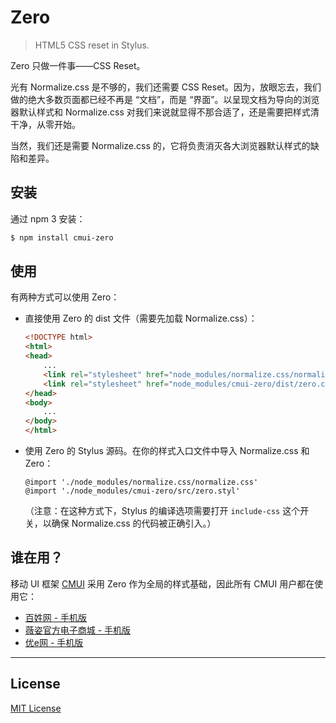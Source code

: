# Zero

> HTML5 CSS reset in Stylus.

Zero 只做一件事——CSS Reset。

光有 Normalize.css 是不够的，我们还需要 CSS Reset。因为，放眼忘去，我们做的绝大多数页面都已经不再是 “文档”，而是 “界面”。以呈现文档为导向的浏览器默认样式和 Normalize.css 对我们来说就显得不那合适了，还是需要把样式清干净，从零开始。

当然，我们还是需要 Normalize.css 的，它将负责消灭各大浏览器默认样式的缺陷和差异。

## 安装

通过 npm 3 安装：

```sh
$ npm install cmui-zero
```

## 使用

有两种方式可以使用 Zero：

* 直接使用 Zero 的 dist 文件（需要先加载 Normalize.css）：

	```html
	<!DOCTYPE html>
	<html>
	<head>
		...
		<link rel="stylesheet" href="node_modules/normalize.css/normalize.css">
		<link rel="stylesheet" href="node_modules/cmui-zero/dist/zero.css">
	</head>
	<body>
		...
	</body>
	</html>
	```

* 使用 Zero 的 Stylus 源码。在你的样式入口文件中导入 Normalize.css 和 Zero：
	
	```stylus
	@import './node_modules/normalize.css/normalize.css'
	@import './node_modules/cmui-zero/src/zero.styl'
	```
	
	（注意：在这种方式下，Stylus 的编译选项需要打开 `include-css` 这个开关，以确保 Normalize.css 的代码被正确引入。）

## 谁在用？

移动 UI 框架 [CMUI](https://github.com/CMUI/CMUI) 采用 
Zero 作为全局的样式基础，因此所有 CMUI 用户都在使用它：

* [百姓网 - 手机版](http://m.baixing.com/)
* [薇姿官方电子商城 - 手机版](http://m.vichy.com.cn/)
* [优e网 - 手机版](http://m.uemall.com/)

***

## License

[MIT License](http://www.opensource.org/licenses/mit-license.php)
